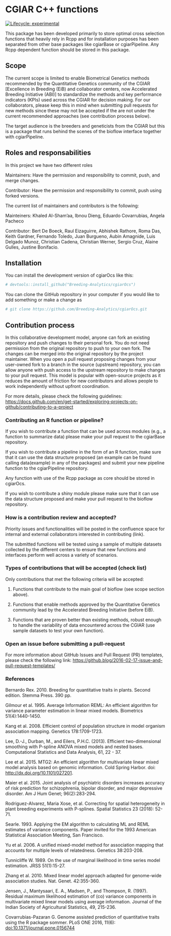 
<!-- README.md is generated from README.Rmd. Please edit that file -->

# CGIAR C++ functions

<!-- badges: start -->

[![Lifecycle:
experimental](https://img.shields.io/badge/lifecycle-experimental-orange.svg)](https://lifecycle.r-lib.org/articles/stages.html#experimental)
<!-- badges: end -->

This package has been developed primarily to store optimal cross
selection functions that heavily rely in Rcpp and for installation
purposes has been separated from other base packages like cgiarBase or
cgiarPipeline. Any Rcpp dependent function should be stored in this
package.

## Scope

The current scope is limited to enable Biometrical Genetics methods
recommended by the Quantitative Genetics community of the CGIAR
\[Excellence in Breeding (EiB) and collaborator centers, now Accelerated
Breeding Initiative (ABI)\] to standardize the methods and key
performance indicators (KPIs) used across the CGIAR for decision making.
For our collaborators, please keep this in mind when submitting pull
requests for new methods since these may not be accepted if the are not
under the current recommended approaches (see contribution process
below).

The target audience is the breeders and geneticists from the CGIAR but
this is a package that runs behind the scenes of the bioflow interface
together with cgiarPipeline.

## Roles and responsabilities

In this project we have two different roles

Maintainers: Have the permission and responsibility to commit, push, and
merge changes.

Contributor: Have the permission and responsibility to commit, push
using forked versions.

The current list of maintainers and contributors is the following:

Mainteiners: Khaled Al-Sham’aa, Ibnou Dieng, Eduardo Covarrubias, Angela
Pacheco

Contributor: Bert De Boeck, Raul Eizaguirre, Abhishek Rathore, Roma Das,
Keith Gardner, Fernando Toledo, Juan Burgueno, Aubin Amagnide, Luis
Delgado Munoz, Christian Cadena, Christian Werner, Sergio Cruz, Alaine
Gulles, Justine Bonifacio.

## Installation

You can install the development version of cgiarOcs like this:

``` r
# devtools::install_github("Breeding-Analytics/cgiarOcs")
```

You can clone the GitHub repository in your computer if you would like
to add something or make a change as

``` r
# git clone https://github.com/Breeding-Analytics/cgiarOcs.git
```

## Contribution process

In this collaborative development model, anyone can fork an existing
repository and push changes to their personal fork. You do not need
permission from the original repository to push to your own fork. The
changes can be merged into the original repository by the project
maintainer. When you open a pull request proposing changes from your
user-owned fork to a branch in the source (upstream) repository, you can
allow anyone with push access to the upstream repository to make changes
to your pull request. This model is popular with open-source projects as
it reduces the amount of friction for new contributors and allows people
to work independently without upfront coordination.

For more details, please check the following guidelines:
<https://docs.github.com/en/get-started/exploring-projects-on-github/contributing-to-a-project>

### Contributing an R function or pipeline?

If you wish to contribute a function that can be used across modules
(e.g., a function to summarize data) please make your pull request to
the cgiarBase repository.

If you wish to contribute a pipeline in the form of an R function, make
sure that it can use the data structure proposed (an example can be
found calling data(example) in any of the packages) and submit your new
pipeline function to the cgiarPipeline repository.

Any function with use of the Rcpp package as core should be stored in
cgiarOcs.

If you wish to contribute a shiny module please make sure that it can
use the data structure proposed and make your pull request to the
bioflow repository.

### How is a contribution review and accepted?

Priority issues and functionalities will be posted in the confluence
space for internal and external collaborators interested in contributing
(link).

The submitted functions will be tested using a sample of multiple
datasets collected by the different centers to ensure that new functions
and interfaces perform well across a variety of scenarios.

### Types of contributions that will be accepted (check list)

Only contributions that met the following criteria will be accepted:

1)  Functions that contribute to the main goal of bioflow (see scope
    section above).

2)  Functions that enable methods approved by the Quantitative Genetics
    community lead by the Accelerated Breeding Initiative (before EiB).

3)  Functions that are proven better than existing methods, robust
    enough to handle the variability of data encountered across the
    CGIAR (use sample datasets to test your own function).

### Open an issue before submitting a pull-request

For more information about GitHub Issues and Pull Request (PR)
templates, please check the following link:
<https://github.blog/2016-02-17-issue-and-pull-request-templates/>

### References

Bernardo Rex. 2010. Breeding for quantitative traits in plants. Second
edition. Stemma Press. 390 pp.

Gilmour et al. 1995. Average Information REML: An efficient algorithm
for variance parameter estimation in linear mixed models. Biometrics
51(4):1440-1450.

Kang et al. 2008. Efficient control of population structure in model
organism association mapping. Genetics 178:1709-1723.

Lee, D.-J., Durban, M., and Eilers, P.H.C. (2013). Efficient
two-dimensional smoothing with P-spline ANOVA mixed models and nested
bases. Computational Statistics and Data Analysis, 61, 22 - 37.

Lee et al. 2015. MTG2: An efficient algorithm for multivariate linear
mixed model analysis based on genomic information. Cold Spring Harbor.
doi: <http://dx.doi.org/10.1101/027201>.

Maier et al. 2015. Joint analysis of psychiatric disorders increases
accuracy of risk prediction for schizophrenia, bipolar disorder, and
major depressive disorder. Am J Hum Genet; 96(2):283-294.

Rodriguez-Alvarez, Maria Xose, et al. Correcting for spatial
heterogeneity in plant breeding experiments with P-splines. Spatial
Statistics 23 (2018): 52-71.

Searle. 1993. Applying the EM algorithm to calculating ML and REML
estimates of variance components. Paper invited for the 1993 American
Statistical Association Meeting, San Francisco.

Yu et al. 2006. A unified mixed-model method for association mapping
that accounts for multiple levels of relatedness. Genetics 38:203-208.

Tunnicliffe W. 1989. On the use of marginal likelihood in time series
model estimation. JRSS 51(1):15-27.

Zhang et al. 2010. Mixed linear model approach adapted for genome-wide
association studies. Nat. Genet. 42:355-360.

Jensen, J., Mantysaari, E. A., Madsen, P., and Thompson, R. (1997).
Residual maximum likelihood estimation of (co) variance components in
multivariate mixed linear models using average information. Journal of
the Indian Society of Agricultural Statistics, 49, 215-236.

Covarrubias-Pazaran G. Genome assisted prediction of quantitative traits
using the R package sommer. PLoS ONE 2016, 11(6):
<doi:10.1371/journal.pone.0156744>
